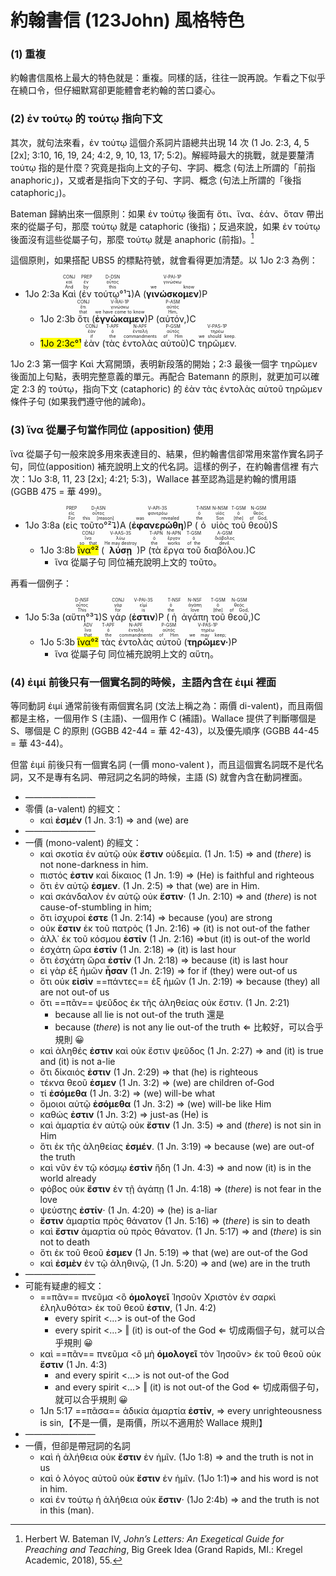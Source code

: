 # 約翰書信 (123John) 風格特色

### (1) 重複
約翰書信風格上最大的特色就是：重複。同樣的話，往往一說再說。乍看之下似乎在繞口令，但仔細默寫卻更能體會老約翰的苦口婆心。  

### (2) ἐν τούτῳ 的 τούτῳ 指向下文
其次，就句法來看，ἐν τούτῳ 這個介系詞片語總共出現 14 次 (1 Jo. 2:3, 4, 5 [2x]; 3:10, 16, 19, 24; 4:2, 9, 10, 13, 17; 5:2)。解經時最大的挑戰，就是要釐清 τούτῳ 指的是什麼？究竟是指向上文的子句、字詞、概念 (句法上所謂的「前指 anaphoric」)，又或者是指向下文的子句、字詞、概念 (句法上所謂的「後指 cataphoric」)。  

Bateman 歸納出來一個原則：如果 ἐν τούτῳ 後面有 ὅτι、ἵνα、ἐάν、ὅταν 帶出來的從屬子句，那麼 τούτῳ 就是 cataphoric (後指)；反過來說，如果 ἐν τούτῳ 後面沒有這些從屬子句，那麼 τούτῳ 就是 anaphoric (前指)。[^1]

這個原則，如果搭配 UBS5 的標點符號，就會看得更加清楚。以 1Jo 2:3 為例：

- <rt>1Jo 2:3a</rt> <RUBY><ruby><ruby>Καὶ<rt>And</rt></ruby><rt>καί</rt></ruby><rt>CONJ</rt></RUBY> (<RUBY><ruby><ruby>ἐν<rt>by</rt></ruby><rt>ἐν</rt></ruby><rt>PREP</rt></RUBY> <RUBY><ruby><ruby>τούτῳ°¹⮧<rt>this</rt></ruby><rt>οὗτος</rt></ruby><rt>D-DSN</rt></RUBY>)A (<RUBY><ruby><ruby><strong>γινώσκομεν</strong><rt>we know</rt></ruby><rt>γινώσκω</rt></ruby><rt>V-PAI-1P</rt></RUBY>)P 
	- <rt>1Jo 2:3b</rt> <RUBY><ruby><ruby>ὅτι<rt>that</rt></ruby><rt>ὅτι</rt></ruby><rt>CONJ</rt></RUBY> (<RUBY><ruby><ruby><strong>ἐγνώκαμεν</strong><rt>we have come to know</rt></ruby><rt>γινώσκω</rt></ruby><rt>V-RAI-1P</rt></RUBY>)P (<RUBY><ruby><ruby>αὐτόν,<rt>Him,</rt></ruby><rt>αὐτός</rt></ruby><rt>P-ASM</rt></RUBY>)C
	- <mark><rt>1Jo 2:3c</rt>°¹</mark> <RUBY><ruby><ruby>ἐὰν<rt>if</rt></ruby><rt>ἐάν</rt></ruby><rt>CONJ</rt></RUBY> (<RUBY><ruby><ruby>τὰς<rt>the</rt></ruby><rt>ὁ</rt></ruby><rt>T-APF</rt></RUBY> <RUBY><ruby><ruby>ἐντολὰς<rt>commandments</rt></ruby><rt>ἐντολή</rt></ruby><rt>N-APF</rt></RUBY> <RUBY><ruby><ruby>αὐτοῦ<rt>of Him</rt></ruby><rt>αὐτός</rt></ruby><rt>P-GSM</rt></RUBY>)C <RUBY><ruby><ruby>τηρῶμεν.<rt>we should keep.</rt></ruby><rt>τηρέω</rt></ruby><rt>V-PAS-1P</rt></RUBY> 

1Jo 2:3 第一個字 Καὶ 大寫開頭，表明新段落的開始；2:3 最後一個字 τηρῶμεν 後面加上句點，表明完整意義的單元。再配合 Batemann 的原則，就更加可以確定 2:3 的 τούτῳ，指向下文 (cataphoric) 的 ἐὰν τὰς ἐντολὰς αὐτοῦ τηρῶμεν 條件子句 (如果我們遵守他的誡命)。


### (3) ἵνα 從屬子句當作同位 (apposition) 使用

ἵνα 從屬子句一般來說多用來表達目的、結果，但約翰書信卻常用來當作實名詞子句，同位(apposition) 補充說明上文的代名詞。這樣的例子，在約翰書信裡 有六次：1Jo 3:8, 11, 23 [2x]; 4:21; 5:3)，Wallace 甚至認為這是約翰的慣用語 (GGBB 475 = 華 499)。

- <rt>1Jo 3:8a</rt> (<RUBY><ruby><ruby>εἰς<rt>For</rt></ruby><rt>εἰς</rt></ruby><rt>PREP</rt></RUBY> <RUBY><ruby><ruby>τοῦτο°²⮧<rt>this [reason]</rt></ruby><rt>οὗτος</rt></ruby><rt>D-ASN</rt></RUBY>)A (<RUBY><ruby><ruby><strong>ἐφανερώθη</strong><rt>was revealed</rt></ruby><rt>φανερόω</rt></ruby><rt>V-API-3S</rt></RUBY>)P (<RUBY><ruby><ruby>ὁ<rt>the</rt></ruby><rt>ὁ</rt></ruby><rt>T-NSM</rt></RUBY> <RUBY><ruby><ruby>υἱὸς<rt>Son</rt></ruby><rt>υἱός</rt></ruby><rt>N-NSM</rt></RUBY> <RUBY><ruby><ruby>τοῦ<rt>[the]</rt></ruby><rt>ὁ</rt></ruby><rt>T-GSM</rt></RUBY> <RUBY><ruby><ruby>θεοῦ<rt>of God,</rt></ruby><rt>θεός</rt></ruby><rt>N-GSM</rt></RUBY>)S
	- <rt>1Jo 3:8b</rt> <RUBY><ruby><ruby><mark>ἵνα°²</mark><rt>so that</rt></ruby><rt>ἵνα</rt></ruby><rt>CONJ</rt></RUBY> (<RUBY><ruby><ruby><strong>λύσῃ</strong><rt>He may destroy</rt></ruby><rt>λύω</rt></ruby><rt>V-AAS-3S</rt></RUBY>)P (<RUBY><ruby><ruby>τὰ<rt>the</rt></ruby><rt>ὁ</rt></ruby><rt>T-APN</rt></RUBY> <RUBY><ruby><ruby>ἔργα<rt>works</rt></ruby><rt>ἔργον</rt></ruby><rt>N-APN</rt></RUBY> <RUBY><ruby><ruby>τοῦ<rt>of the</rt></ruby><rt>ὁ</rt></ruby><rt>T-GSM</rt></RUBY> <RUBY><ruby><ruby>διαβόλου.<rt>devil.</rt></ruby><rt>διάβολος</rt></ruby><rt>A-GSM</rt></RUBY>)C
		- ἵνα 從屬子句 同位補充說明上文的 τοῦτο。

再看一個例子：

- <rt>1Jo 5:3a</rt> (<RUBY><ruby><ruby>αὕτη°³⮧<rt>This</rt></ruby><rt>οὗτος</rt></ruby><rt>D-NSF</rt></RUBY>)S <RUBY><ruby><ruby>γάρ<rt>for</rt></ruby><rt>γάρ</rt></ruby><rt>CONJ</rt></RUBY> (<RUBY><ruby><ruby><strong>ἐστιν</strong><rt>is</rt></ruby><rt>εἰμί</rt></ruby><rt>V-PAI-3S</rt></RUBY>)P (<RUBY><ruby><ruby>ἡ<rt>the</rt></ruby><rt>ὁ</rt></ruby><rt>T-NSF</rt></RUBY> <RUBY><ruby><ruby>ἀγάπη<rt>love</rt></ruby><rt>ἀγάπη</rt></ruby><rt>N-NSF</rt></RUBY> <RUBY><ruby><ruby>τοῦ<rt>[the]</rt></ruby><rt>ὁ</rt></ruby><rt>T-GSM</rt></RUBY> <RUBY><ruby><ruby>θεοῦ,<rt>of God,</rt></ruby><rt>θεός</rt></ruby><rt>N-GSM</rt></RUBY>)C
	- <rt>1Jo 5:3b</rt> <RUBY><ruby><ruby><mark>ἵνα°²</mark><rt>that</rt></ruby><rt>ἵνα</rt></ruby><rt>ADV</rt></RUBY> <RUBY><ruby><ruby>τὰς<rt>the</rt></ruby><rt>ὁ</rt></ruby><rt>T-APF</rt></RUBY> <RUBY><ruby><ruby>ἐντολὰς<rt>commandments</rt></ruby><rt>ἐντολή</rt></ruby><rt>N-APF</rt></RUBY> <RUBY><ruby><ruby>αὐτοῦ<rt>of Him</rt></ruby><rt>αὐτός</rt></ruby><rt>P-GSM</rt></RUBY> (<RUBY><ruby><ruby><strong>τηρῶμεν·</strong><rt>we may keep;</rt></ruby><rt>τηρέω</rt></ruby><rt>V-PAS-1P</rt></RUBY>)P 
		- ἵνα 從屬子句 同位補充說明上文的 αὕτη。

### (4) ἐιμί 前後只有一個實名詞的時候，主語內含在 ἐιμί 裡面

等同動詞 ἐιμί 通常前後有兩個實名詞 (文法上稱之為：兩價 di-valent)，而且兩個都是主格，一個用作 S (主語)、一個用作 C (補語)。Wallace 提供了判斷哪個是 S、哪個是 C 的原則 (GGBB 42-44 = 華 42-43)，以及優先順序 (GGBB 44-45 = 華 43-44)。

但當 ἐιμί 前後只有一個實名詞 (一價 mono-valent )，而且這個實名詞既不是代名詞，又不是專有名詞、帶冠詞之名詞的時候，主語 (S) 就會內含在動詞裡面。

- ————————
- 零價 (a-valent) 的經文：
	- καὶ **ἐσμέν** (1 Jn. 3:1) ⇒ and (we) are 
- ————————
- 一價 (mono-valent) 的經文：
	- καὶ σκοτία ἐν αὐτῷ οὐκ **ἔστιν** οὐδεμία. (1 Jn. 1:5) ⇒ and (*there*) is not none-darkness in him.
	- πιστός **ἐστιν** καὶ δίκαιος (1 Jn. 1:9) ⇒ (He) is faithful and righteous
	- ὅτι ἐν αὐτῷ **ἐσμεν**. (1 Jn. 2:5) ⇒ that (we) are in Him.
	- καὶ σκάνδαλον ἐν αὐτῷ οὐκ **ἔστιν**· (1 Jn. 2:10) ⇒ and (*there*) is not cause-of-stumbling in him;
	- ὅτι ἰσχυροί **ἐστε** (1 Jn. 2:14) ⇒ because (you) are strong
	- οὐκ **ἔστιν** ἐκ τοῦ πατρὸς  (1 Jn. 2:16) ⇒  (it) is not out-of the father 
	- ἀλλ᾽ ἐκ τοῦ κόσμου **ἐστίν** (1 Jn. 2:16) ⇒but (it) is out-of the world
	- ἐσχάτη ὥρα **ἐστίν** (1 Jn. 2:18) ⇒ (it) is last hour
	- ὅτι ἐσχάτη ὥρα **ἐστίν** (1 Jn. 2:18) ⇒ because (it) is last hour
	- εἰ γὰρ ἐξ ἡμῶν **ἦσαν** (1 Jn. 2:19) ⇒ for if (they) were out-of us
	- ὅτι οὐκ **εἰσὶν** ==πάντες== ἐξ ἡμῶν (1 Jn. 2:19) ⇒ because (they) all are not out-of us
	- ὅτι ==πᾶν== ψεῦδος ἐκ τῆς ἀληθείας οὐκ ἔστιν. (1 Jn. 2:21)
		- because all lie is not out-of the truth 還是
		- because (*there*) is not any lie out-of the truth ⇐ 比較好，可以合乎規則 😀
	- καὶ ἀληθές **ἐστιν** καὶ οὐκ ἔστιν ψεῦδος (1 Jn. 2:27) ⇒ and (it) is true and (it) is not a-lie
	- ὅτι δίκαιός **ἐστιν** (1 Jn. 2:29) ⇒ that (he) is righteous
	- τέκνα θεοῦ **ἐσμεν** (1 Jn. 3:2) ⇒ (we) are children of-God
	- τί **ἐσόμεθα** (1 Jn. 3:2) ⇒ (we) will-be what
	- ὅμοιοι αὐτῷ **ἐσόμεθα** (1 Jn. 3:2) ⇒ (we) will-be like Him
	- καθώς **ἐστιν** (1 Jn. 3:2) ⇒ just-as (He) is
	- καὶ ἁμαρτία ἐν αὐτῷ οὐκ **ἔστιν** (1 Jn. 3:5) ⇒ and (*there*) is not sin in Him
	- ὅτι ἐκ τῆς ἀληθείας **ἐσμέν**. (1 Jn. 3:19) ⇒ because (we) are out-of the truth
	- καὶ νῦν ἐν τῷ κόσμῳ **ἐστὶν** ἤδη (1 Jn. 4:3) ⇒ and now (it) is in the world already
	- φόβος οὐκ **ἔστιν** ἐν τῇ ἀγάπῃ (1 Jn. 4:18) ⇒ (*there*) is not fear in the love
	- ψεύστης **ἐστίν**· (1 Jn. 4:20) ⇒ (he) is a-liar
	- **ἔστιν** ἁμαρτία πρὸς θάνατον (1 Jn. 5:16) ⇒ (*there*) is sin to death
	- καὶ **ἔστιν** ἁμαρτία οὐ πρὸς θάνατον. (1 Jn. 5:17) ⇒ and (*there*) is sin not to death
	- ὅτι ἐκ τοῦ θεοῦ **ἐσμεν** (1 Jn. 5:19) ⇒ that (we) are out-of the God
	- καὶ **ἐσμὲν** ἐν τῷ ἀληθινῷ, (1 Jn. 5:20) ⇒ and (we) are in the truth
- ————————
- 可能有疑慮的經文：
	- ==πᾶν== πνεῦμα <ὃ **ὁμολογεῖ** Ἰησοῦν Χριστὸν ἐν σαρκὶ ἐληλυθότα> ἐκ τοῦ θεοῦ **ἐστιν**, (1 Jn. 4:2)
		- every spirit <...> is out-of the God
		- every spirit <...> ‖ (it) is out-of the God ⇐ 切成兩個子句，就可以合乎規則 😀
	- καὶ ==πᾶν== πνεῦμα <ὃ μὴ **ὁμολογεῖ** τὸν Ἰησοῦν> ἐκ τοῦ θεοῦ οὐκ **ἔστιν** (1 Jn. 4:3)
		- and every spirit <...> is not out-of the God
		- and every spirit <...> ‖ (it) is not out-of the God ⇐ 切成兩個子句，就可以合乎規則 😀
	- 1Jn 5:17  ==πᾶσα== ἀδικία ἁμαρτία **ἐστίν**, ⇒ every unrighteousness is sin,【不是一價，是兩價，所以不適用於 Wallace 規則】
- ————————
- 一價，但卻是帶冠詞的名詞
	-  καὶ ἡ ἀλήθεια οὐκ **ἔστιν** ἐν ἡμῖν. (1Jo 1:8) ⇒ and  the truth is not in us
	- καὶ ὁ λόγος αὐτοῦ οὐκ **ἔστιν** ἐν ἡμῖν. (1Jo 1:1)⇒ and his word is not in him.
	- καὶ ἐν τούτῳ ἡ ἀλήθεια οὐκ **ἔστιν**· (1Jo 2:4b) ⇒ and the truth is not in this (man).



[^1]: Herbert W. Bateman IV, _John’s Letters: An Exegetical Guide for Preaching and Teaching_, Big Greek Idea (Grand Rapids, MI.: Kregel Academic, 2018), 55.